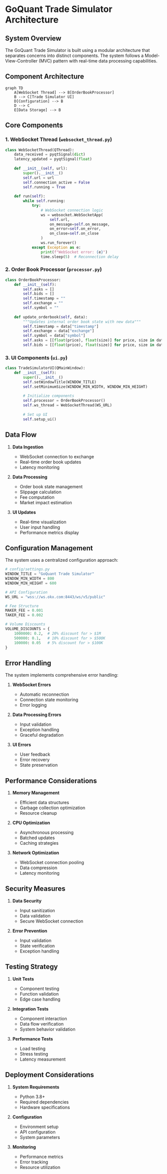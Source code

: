 # GoQuant Trade Simulator Architecture

## System Overview

The GoQuant Trade Simulator is built using a modular architecture that separates concerns into distinct components. The system follows a Model-View-Controller (MVC) pattern with real-time data processing capabilities.

## Component Architecture

```mermaid
graph TD
    A[WebSocket Thread] --> B[OrderBookProcessor]
    B --> C[Trade Simulator UI]
    D[Configuration] --> B
    D --> C
    E[Data Storage] --> B
```

## Core Components

### 1. WebSocket Thread (`websocket_thread.py`)
```python
class WebSocketThread(QThread):
    data_received = pyqtSignal(dict)
    latency_updated = pyqtSignal(float)
    
    def __init__(self, url):
        super().__init__()
        self.url = url
        self.connection_active = False
        self.running = True
        
    def run(self):
        while self.running:
            try:
                # WebSocket connection logic
                ws = websocket.WebSocketApp(
                    self.url,
                    on_message=self.on_message,
                    on_error=self.on_error,
                    on_close=self.on_close
                )
                ws.run_forever()
            except Exception as e:
                print(f"WebSocket error: {e}")
                time.sleep(5)  # Reconnection delay
```

### 2. Order Book Processor (`processor.py`)
```python
class OrderBookProcessor:
    def __init__(self):
        self.asks = []
        self.bids = []
        self.timestamp = ""
        self.exchange = ""
        self.symbol = ""
        
    def update_orderbook(self, data):
        """Updates internal order book state with new data"""
        self.timestamp = data["timestamp"]
        self.exchange = data["exchange"]
        self.symbol = data["symbol"]
        self.asks = [[float(price), float(size)] for price, size in data["asks"]]
        self.bids = [[float(price), float(size)] for price, size in data["bids"]]
```

### 3. UI Components (`ui.py`)
```python
class TradeSimulatorUI(QMainWindow):
    def __init__(self):
        super().__init__()
        self.setWindowTitle(WINDOW_TITLE)
        self.setMinimumSize(WINDOW_MIN_WIDTH, WINDOW_MIN_HEIGHT)
        
        # Initialize components
        self.processor = OrderBookProcessor()
        self.ws_thread = WebSocketThread(WS_URL)
        
        # Set up UI
        self.setup_ui()
```

## Data Flow

1. **Data Ingestion**
   - WebSocket connection to exchange
   - Real-time order book updates
   - Latency monitoring

2. **Data Processing**
   - Order book state management
   - Slippage calculation
   - Fee computation
   - Market impact estimation

3. **UI Updates**
   - Real-time visualization
   - User input handling
   - Performance metrics display

## Configuration Management

The system uses a centralized configuration approach:

```python
# config/settings.py
WINDOW_TITLE = "GoQuant Trade Simulator"
WINDOW_MIN_WIDTH = 800
WINDOW_MIN_HEIGHT = 600

# API Configuration
WS_URL = "wss://ws.okx.com:8443/ws/v5/public"

# Fee Structure
MAKER_FEE = 0.001
TAKER_FEE = 0.002

# Volume Discounts
VOLUME_DISCOUNTS = {
    1000000: 0.2,  # 20% discount for > $1M
    500000: 0.1,   # 10% discount for > $500K
    100000: 0.05   # 5% discount for > $100K
}
```

## Error Handling

The system implements comprehensive error handling:

1. **WebSocket Errors**
   - Automatic reconnection
   - Connection state monitoring
   - Error logging

2. **Data Processing Errors**
   - Input validation
   - Exception handling
   - Graceful degradation

3. **UI Errors**
   - User feedback
   - Error recovery
   - State preservation

## Performance Considerations

1. **Memory Management**
   - Efficient data structures
   - Garbage collection optimization
   - Resource cleanup

2. **CPU Optimization**
   - Asynchronous processing
   - Batched updates
   - Caching strategies

3. **Network Optimization**
   - WebSocket connection pooling
   - Data compression
   - Latency monitoring

## Security Measures

1. **Data Security**
   - Input sanitization
   - Data validation
   - Secure WebSocket connection

2. **Error Prevention**
   - Input validation
   - State verification
   - Exception handling

## Testing Strategy

1. **Unit Tests**
   - Component testing
   - Function validation
   - Edge case handling

2. **Integration Tests**
   - Component interaction
   - Data flow verification
   - System behavior validation

3. **Performance Tests**
   - Load testing
   - Stress testing
   - Latency measurement

## Deployment Considerations

1. **System Requirements**
   - Python 3.8+
   - Required dependencies
   - Hardware specifications

2. **Configuration**
   - Environment setup
   - API configuration
   - System parameters

3. **Monitoring**
   - Performance metrics
   - Error tracking
   - Resource utilization 